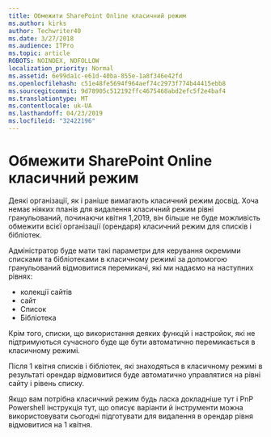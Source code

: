 ```yaml
---
title: Обмежити SharePoint Online класичний режим
ms.author: kirks
author: Techwriter40
ms.date: 3/27/2018
ms.audience: ITPro
ms.topic: article
ROBOTS: NOINDEX, NOFOLLOW
localization_priority: Normal
ms.assetid: 6e99da1c-e61d-40ba-855e-1a8f346e42fd
ms.openlocfilehash: c51e48fe5694f964aef74c2973f774b44415ebb8
ms.sourcegitcommit: 9d78905c512192ffc4675468abd2efc5f2e4baf4
ms.translationtype: MT
ms.contentlocale: uk-UA
ms.lasthandoff: 04/23/2019
ms.locfileid: "32422196"
---
```

# <a name="restrict-sharepoint-online-to-classic-mode"></a>Обмежити SharePoint Online класичний режим

Деякі організації, як і раніше вимагають класичний режим досвід. Хоча немає ніяких планів для видалення класичний режим рівні гранульований, починаючи квітня 1,2019, він більше не буде можливість обмежити всієї організації (орендаря) класичний режим для списків і бібліотек.

Адміністратор буде мати такі параметри для керування окремими списками та бібліотеками в класичному режимі за допомогою гранульований відмовитися перемикачі, які ми надаємо на наступних рівнях:

- колекції сайтів
- сайт
- Список
- Бібліотека

Крім того, списки, що використання деяких функцій і настройок, які не підтримуються сучасного буде ще бути автоматично перемикається в класичному режимі.

Після 1 квітня списків і бібліотек, які знаходяться в класичному режимі в результаті орендар відмовитися буде автоматично управлятися на рівні сайту і рівень списку.

Якщо вам потрібна класичний режим будь ласка докладніше тут і PnP Powershell інструкція тут, що описує варіанти й інструменти можна використовувати сьогодні підготувати для видалення в орендар рівня відмовитися на 1 квітня.
